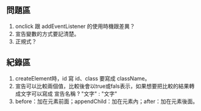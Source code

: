 ## 問題區
1. onclick 跟 addEventListener 的使用時機跟差異？
2. 宣告變數的方式要記清楚。
3. 正規式？

## 紀錄區
1. createElement時，id 寫 id、class 要寫成 className。
2. 宣告可以比較兩個值，比較後會以true或fals表示，如果想要把比較的結果轉成文字可以寫成 宣告名稱 ? "文字" : "文字"
3. before：加在元素前面；appendChild：加在元素內；after：加在元素後面。